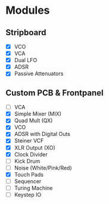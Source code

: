 

# Modules

## Stripboard

- [x] VCO
- [x] VCA
- [x] Dual LFO
- [x] ADSR
- [x] Passive Attenuators

## Custom PCB & Frontpanel

- [ ] VCA
- [x] Simple Mixer (MIX)
- [x] Quad Mult (QX)
- [x] VCO
- [x] ADSR with Digital Outs
- [x] Steiner VCF
- [x] XLR Output (XO)
- [x] Clock Divider
- [ ] Kick Drum
- [ ] Noise (White/Pink/Red)
- [X] Touch Pads
- [ ] Sequencer
- [ ] Turing Machine
- [ ] Keystep IO